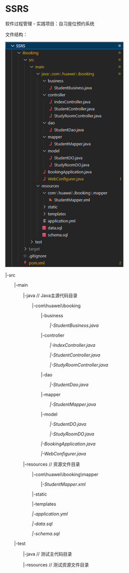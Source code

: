 # SSRS
软件过程管理 - 实践项目：自习座位预约系统

文件结构：

![file-structure](file-structure.png)

|-src

&emsp;&emsp;|-main

&emsp;&emsp;&emsp;&emsp;|-java  // Java主源代码目录

&emsp;&emsp;&emsp;&emsp;&emsp;&emsp;|-com\huawei\ibooking

&emsp;&emsp;&emsp;&emsp;&emsp;&emsp;&emsp;&emsp;|-business

&emsp;&emsp;&emsp;&emsp;&emsp;&emsp;&emsp;&emsp;&emsp;&emsp;*|-StudentBusiness.java*

&emsp;&emsp;&emsp;&emsp;&emsp;&emsp;&emsp;&emsp;|-controller

&emsp;&emsp;&emsp;&emsp;&emsp;&emsp;&emsp;&emsp;&emsp;&emsp;*|-IndexController.java*

&emsp;&emsp;&emsp;&emsp;&emsp;&emsp;&emsp;&emsp;&emsp;&emsp;*|-StudentController.java*

&emsp;&emsp;&emsp;&emsp;&emsp;&emsp;&emsp;&emsp;&emsp;&emsp;*|-StudyRoomController.java*

&emsp;&emsp;&emsp;&emsp;&emsp;&emsp;&emsp;&emsp;|-dao

&emsp;&emsp;&emsp;&emsp;&emsp;&emsp;&emsp;&emsp;&emsp;&emsp;*|-StudentDao.java*

&emsp;&emsp;&emsp;&emsp;&emsp;&emsp;&emsp;&emsp;|-mapper

&emsp;&emsp;&emsp;&emsp;&emsp;&emsp;&emsp;&emsp;&emsp;&emsp;*|-StudentMapper.java*

&emsp;&emsp;&emsp;&emsp;&emsp;&emsp;&emsp;&emsp;|-model

&emsp;&emsp;&emsp;&emsp;&emsp;&emsp;&emsp;&emsp;&emsp;&emsp;*|-StudentDO.java*

&emsp;&emsp;&emsp;&emsp;&emsp;&emsp;&emsp;&emsp;&emsp;&emsp;*|-StudyRoomDO.java*

&emsp;&emsp;&emsp;&emsp;&emsp;&emsp;&emsp;&emsp;*|-BookingApplication.java*

&emsp;&emsp;&emsp;&emsp;&emsp;&emsp;&emsp;&emsp;*|-WebConfigurer.java*

&emsp;&emsp;&emsp;&emsp;|-resources // 资源文件目录

&emsp;&emsp;&emsp;&emsp;&emsp;&emsp;|-com\huawei\ibooking\mapper

&emsp;&emsp;&emsp;&emsp;&emsp;&emsp;&emsp;&emsp;|-*StudentMapper.xml*

&emsp;&emsp;&emsp;&emsp;&emsp;&emsp;|-static

&emsp;&emsp;&emsp;&emsp;&emsp;&emsp;|-templates

&emsp;&emsp;&emsp;&emsp;&emsp;&emsp;*|-application.yml*

&emsp;&emsp;&emsp;&emsp;&emsp;&emsp;*|-data.sql*

&emsp;&emsp;&emsp;&emsp;&emsp;&emsp;*|-schema.sql*

&emsp;&emsp;|-test

&emsp;&emsp;&emsp;&emsp;|-java // 测试主代码目录

&emsp;&emsp;&emsp;&emsp;|-resources // 测试资源文件目录
